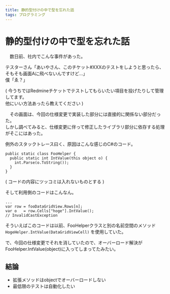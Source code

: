 ```yaml
---
title: 静的型付けの中で型を忘れた話
tags: プログラミング
---
```

# 静的型付けの中で型を忘れた話

　数日前、社内でこんな事件があった。

テスターさん「あいやさん、このチケット#XXXのテストをしようと思ったら、そもそも画面Aに飛べないんですけど…」  
僕「ゑ？」

( 今うちではRedmineチケットでテストしてもらいたい項目を投げたりして管理してます。  
  他にいい方法あったら教えてください )


　その画面は、今回の仕様変更で実装した部分には直接的に関係ない部分だった。  
しかし調べてみると、仕様変更に伴って修正したライブラリ部分に依存する処理がそこにはあった。

例外のスタックトレース曰く、原因はこんな感じのC#のコード。
```
public static class FooHelper {
  public static int IntValue(this object o) {
    int.Parse(o.ToString());
  }
}
```
( コードの内容にツッコミは入れないものとする )

そして利用側のコードはこんなん。
```
...
var row = fooDataGridView.Rows[n];
var o   = row.Cells["hoge"].IntValue();
// InvalidCastException
```

そういえばこのコードは以前、FooHelperクラスと別の名前空間のメソッド
``HogeHelper.IntValue(DataGridViewCell)``
を使用していた。

で、今回の仕様変更でそれを消していたので、オーバーロード解決がFooHelper.IntValue(object)に入ってしまってたみたい。

## 結論

+ 拡張メソッドはobjectでオーバーロードしない
+ 最低限のテストは自動化したい
